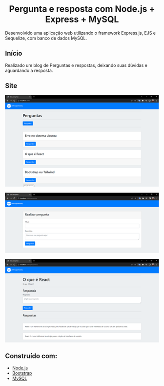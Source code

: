 <h1 align="center">Pergunta e resposta com Node.js + Express + MySQL</h1>

Desenvolvido uma aplicação web utilizando o framework Express.js, EJS e Sequelize, com banco de dados MySQL.

## Início

Realizado um blog de Perguntas e respostas, deixando suas dúvidas e aguardando a resposta.

## Site

<img src="readme/home.png">
<br><br>
<img src="readme/pergunta.png">
<br><br>
<img src="readme/resposta.png">

## Construído com:

* [Node.js](https://nodejs.org/en/)
* [Bootstrap](https://getbootstrap.com/)
* [MySQL](https://www.mysql.com)
